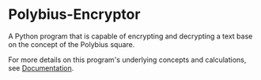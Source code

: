 # Polybius-Encryptor
A Python program that is capable of encrypting and decrypting a text base on the concept of the Polybius square.

For more details on this program's underlying concepts and calculations, see [Documentation](Documentation.md).
